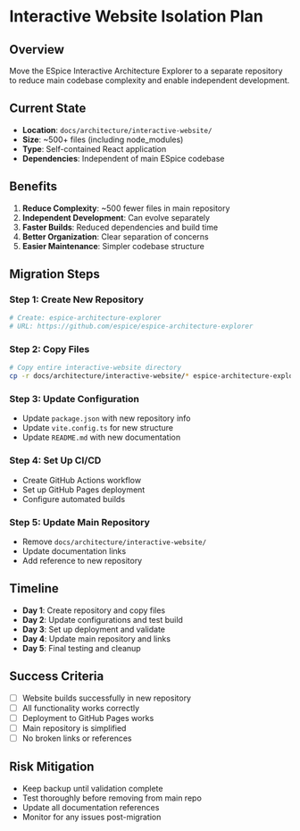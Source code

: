 # Interactive Website Isolation Plan

## Overview
Move the ESpice Interactive Architecture Explorer to a separate repository to reduce main codebase complexity and enable independent development.

## Current State
- **Location**: `docs/architecture/interactive-website/`
- **Size**: ~500+ files (including node_modules)
- **Type**: Self-contained React application
- **Dependencies**: Independent of main ESpice codebase

## Benefits
1. **Reduce Complexity**: ~500 fewer files in main repository
2. **Independent Development**: Can evolve separately
3. **Faster Builds**: Reduced dependencies and build time
4. **Better Organization**: Clear separation of concerns
5. **Easier Maintenance**: Simpler codebase structure

## Migration Steps

### Step 1: Create New Repository
```bash
# Create: espice-architecture-explorer
# URL: https://github.com/espice/espice-architecture-explorer
```

### Step 2: Copy Files
```bash
# Copy entire interactive-website directory
cp -r docs/architecture/interactive-website/* espice-architecture-explorer/
```

### Step 3: Update Configuration
- Update `package.json` with new repository info
- Update `vite.config.ts` for new structure
- Update `README.md` with new documentation

### Step 4: Set Up CI/CD
- Create GitHub Actions workflow
- Set up GitHub Pages deployment
- Configure automated builds

### Step 5: Update Main Repository
- Remove `docs/architecture/interactive-website/`
- Update documentation links
- Add reference to new repository

## Timeline
- **Day 1**: Create repository and copy files
- **Day 2**: Update configurations and test build
- **Day 3**: Set up deployment and validate
- **Day 4**: Update main repository and links
- **Day 5**: Final testing and cleanup

## Success Criteria
- [ ] Website builds successfully in new repository
- [ ] All functionality works correctly
- [ ] Deployment to GitHub Pages works
- [ ] Main repository is simplified
- [ ] No broken links or references

## Risk Mitigation
- Keep backup until validation complete
- Test thoroughly before removing from main repo
- Update all documentation references
- Monitor for any issues post-migration 